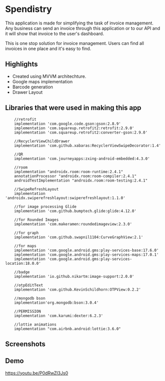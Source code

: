 # Spendistry

This application is made for simplifying the task of invoice management. Any business can send an invoice through this application or to our API and it will show that invoice to the user's dashboard.

This is one stop solution for invoice management. Users can find all invoices in one place and it's easy to find.

## Highlights
* Created using MVVM architechture.
* Google maps implementation
* Barcode generation
* Drawer Layout

## Libraries that were used in making this app

```
    //retrofit
    implementation 'com.google.code.gson:gson:2.8.9'
    implementation 'com.squareup.retrofit2:retrofit:2.9.0'
    implementation 'com.squareup.retrofit2:converter-gson:2.9.0'
    
    //RecyclerViewChildDrawer
    implementation 'com.github.xabaras:RecyclerViewSwipeDecorator:1.4'

    //QR
    implementation 'com.journeyapps:zxing-android-embedded:4.3.0'

    //room
    implementation "androidx.room:room-runtime:2.4.1"
    annotationProcessor "androidx.room:room-compiler:2.4.1"
    androidTestImplementation "androidx.room:room-testing:2.4.1"

    //SwipeRefreshLayout
    implementation 'androidx.swiperefreshlayout:swiperefreshlayout:1.1.0'

    //for image processing Glide
    implementation 'com.github.bumptech.glide:glide:4.12.0'

    //for Rounded Images
    implementation 'com.makeramen:roundedimageview:2.3.0'

    //for graph
    implementation 'com.github.swapnil1104:CurveGraphView:2.1'

    //for maps
    implementation 'com.google.android.gms:play-services-base:17.6.0'
    implementation 'com.google.android.gms:play-services-maps:17.0.1'
    implementation 'com.google.android.gms:play-services-location:18.0.0'

    //badge
    implementation 'io.github.nikartm:image-support:2.0.0'

    //otpEditText
    implementation 'com.github.KevinSchildhorn:OTPView:0.2.2'

    //mongodb bson
    implementation'org.mongodb:bson:3.0.4'

    //PERMISSION
    implementation 'com.karumi:dexter:6.2.3'

    //lottie animations
    implementation "com.airbnb.android:lottie:3.6.0"
```

## Screenshots

## Demo

https://youtu.be/P0dRwZI3Js0
